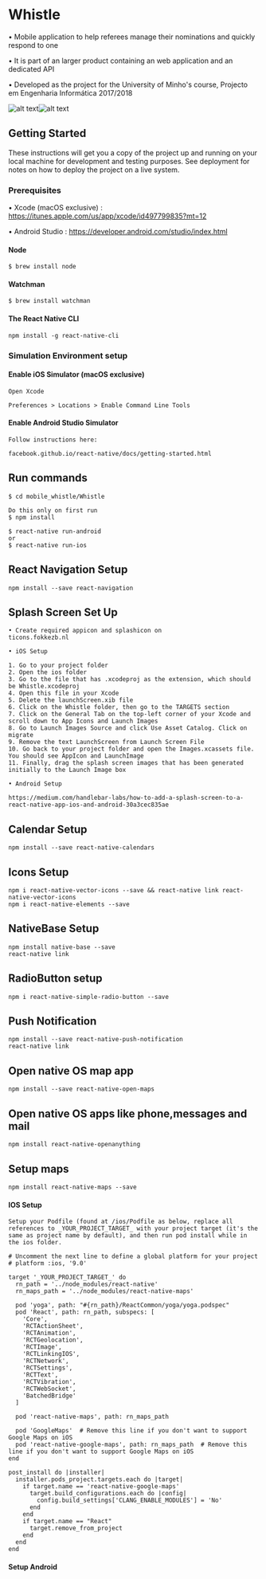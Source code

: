 # Whistle

• Mobile application to help referees manage their nominations and quickly respond to one

• It is part of an larger product containing an web application and an dedicated API

• Developed as the project for the University of Minho's course, Projecto em Engenharia Informática 2017/2018

![alt text](http://res.cloudinary.com/ddepgavbp/image/upload/c_scale,h_443,w_283/v1518637285/Captura_de_ecrã_2018-02-14_às_19.39.48.png)![alt text](http://res.cloudinary.com/ddepgavbp/image/upload/c_scale,w_283/v1518637671/Captura_de_ecrã_2018-02-14_às_19.44.37.png)

## Getting Started
These instructions will get you a copy of the project up and running on your local machine for development and testing purposes. See deployment for notes on how to deploy the project on a live system.

### Prerequisites

• Xcode (macOS exclusive) : https://itunes.apple.com/us/app/xcode/id497799835?mt=12

• Android Studio : https://developer.android.com/studio/index.html

#### Node
```
$ brew install node
```
#### Watchman
```
$ brew install watchman
```

#### The React Native CLI
```
npm install -g react-native-cli
```
### Simulation Environment setup

#### Enable iOS Simulator (macOS exclusive)

```
Open Xcode

Preferences > Locations > Enable Command Line Tools
```

#### Enable Android Studio Simulator
```
Follow instructions here:

facebook.github.io/react-native/docs/getting-started.html

```
## Run commands

```
$ cd mobile_whistle/Whistle

Do this only on first run
$ npm install

$ react-native run-android 
or
$ react-native run-ios
```

## React Navigation Setup
```
npm install --save react-navigation

```
## Splash Screen Set Up
```
• Create required appicon and splashicon on
ticons.fokkezb.nl

• iOS Setup

1. Go to your project folder
2. Open the ios folder
3. Go to the file that has .xcodeproj as the extension, which should be Whistle.xcodeproj
4. Open this file in your Xcode
5. Delete the launchScreen.xib file
6. Click on the Whistle folder, then go to the TARGETS section
7. Click on the General Tab on the top-left corner of your Xcode and scroll down to App Icons and Launch Images
8. Go to Launch Images Source and click Use Asset Catalog. Click on migrate
9. Remove the text LaunchScreen from Launch Screen File
10. Go back to your project folder and open the Images.xcassets file. You should see AppIcon and LaunchImage
11. Finally, drag the splash screen images that has been generated initially to the Launch Image box

• Android Setup

https://medium.com/handlebar-labs/how-to-add-a-splash-screen-to-a-react-native-app-ios-and-android-30a3cec835ae

```

## Calendar Setup
```
npm install --save react-native-calendars

```
## Icons Setup
```
npm i react-native-vector-icons --save && react-native link react-native-vector-icons
npm i react-native-elements --save
```
## NativeBase Setup
```
npm install native-base --save
react-native link
```

## RadioButton setup
```
npm i react-native-simple-radio-button --save
```

## Push Notification
```
npm install --save react-native-push-notification
react-native link
```

## Open native OS map app
```
npm install --save react-native-open-maps
```

## Open native OS apps like phone,messages and mail
```
npm install react-native-openanything
```

## Setup maps
```
npm install react-native-maps --save
```

#### IOS Setup
```
Setup your Podfile (found at /ios/Podfile as below, replace all references to _YOUR_PROJECT_TARGET_ with your project target (it's the same as project name by default), and then run pod install while in the ios folder.
```
```pod
# Uncomment the next line to define a global platform for your project
# platform :ios, '9.0'

target '_YOUR_PROJECT_TARGET_' do
  rn_path = '../node_modules/react-native'
  rn_maps_path = '../node_modules/react-native-maps'

  pod 'yoga', path: "#{rn_path}/ReactCommon/yoga/yoga.podspec"
  pod 'React', path: rn_path, subspecs: [
    'Core',
    'RCTActionSheet',
    'RCTAnimation',
    'RCTGeolocation',
    'RCTImage',
    'RCTLinkingIOS',
    'RCTNetwork',
    'RCTSettings',
    'RCTText',
    'RCTVibration',
    'RCTWebSocket',
    'BatchedBridge'
  ]

  pod 'react-native-maps', path: rn_maps_path

  pod 'GoogleMaps'  # Remove this line if you don't want to support Google Maps on iOS
  pod 'react-native-google-maps', path: rn_maps_path  # Remove this line if you don't want to support Google Maps on iOS
end

post_install do |installer|
  installer.pods_project.targets.each do |target|
    if target.name == 'react-native-google-maps'
      target.build_configurations.each do |config|
        config.build_settings['CLANG_ENABLE_MODULES'] = 'No'
      end
    end
    if target.name == "React"
      target.remove_from_project
    end
  end
end
```

#### Setup Android

